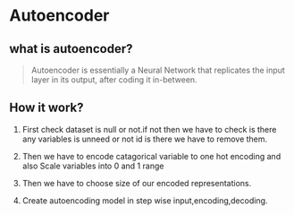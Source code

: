 # Autoencoder

## what is autoencoder?
> Autoencoder is essentially a Neural Network that replicates the input layer in its output, after coding it in-between.

## How it work?
1. First check dataset is null or not.if not then we have to check is there any variables is unneed or not id is there we have to remove them.

2. Then we have to encode catagorical variable to one hot encoding and also Scale variables into 0 and 1 range 

3. Then we have to choose size of our encoded representations.

4. Create autoencoding model in step wise input,encoding,decoding.
